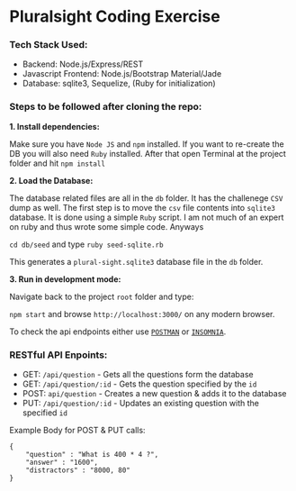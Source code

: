 # Pluralsight Coding Exercise

### Tech Stack Used:

- Backend: Node.js/Express/REST
- Javascript Frontend: Node.js/Bootstrap Material/Jade
- Database: sqlite3, Sequelize, (Ruby for initialization)

### Steps to be followed after cloning the repo:

**1. Install dependencies:**

Make sure you have `Node JS` and `npm` installed. If you want to re-create the DB you will also need `Ruby` installed.
After that open Terminal at the project folder and hit `npm install`

**2. Load the Database:**

The database related files are all in the `db` folder. It has the challenege `CSV` dump as well.
The first step is to move the `csv` file contents into `sqlite3` database. It is done using a simple `Ruby` script. I am
not much of an expert on ruby and thus wrote some simple code. Anyways

`cd db/seed` and type `ruby seed-sqlite.rb`

This generates a `plural-sight.sqlite3` database file in the `db` folder.

**3. Run in development mode:**

Navigate back to the project `root` folder and type:

`npm start` and browse `http://localhost:3000/` on any modern browser.

To check the api endpoints either use [`POSTMAN`](https://www.getpostman.com/) or [`INSOMNIA`](https://insomnia.rest/).

### RESTful API Enpoints:

- GET: `/api/question` - Gets all the questions form the database
- GET: `/api/question/:id` - Gets the question specified by the `id`
- POST: `api/question` - Creates a new question & adds it to the database
- PUT: `/api/question/:id` - Updates an existing question with the specified `id`

Example Body for POST & PUT calls:

```
{
    "question" : "What is 400 * 4 ?",
    "answer" : "1600",
    "distractors" : "8000, 80"
}
```